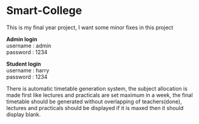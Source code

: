 # Smart-College

This is my final year project,
I want some minor fixes in this project

<b>Admin login </b><br>
username : admin <br>
password : 1234

<b>Student login</b> <br>
username : harry <br>
password : 1234

<p>There is automatic timetable generation system, the subject allocation is made first like lectures and practicals are set maximum in a week, the final timetable should be generated without overlapping of teachers(done), lectures and practicals should be displayed if it is maxed then it should display blank.</p>
